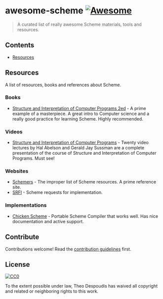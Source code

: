 # awesome-scheme [![Awesome](https://cdn.rawgit.com/sindresorhus/awesome/d7305f38d29fed78fa85652e3a63e154dd8e8829/media/badge.svg)](https://github.com/sindresorhus/awesome)

> A curated list of really awesome Scheme materials, tools and resources.


## Contents

- [Resources](#resources)


## Resources

A list of resources, books and references about Scheme.

### Books

- [Structure and Interpretation of Computer Programs 2ed](https://mitpress.mit.edu/sites/default/files/6515.pdf) - A prime example of a masterpiece. A great intro to Computer science and a really good practice for learning Scheme. Highly recommended.

### Videos

- [Structure and Interpretation of Computer Programs](https://ocw.mit.edu/courses/electrical-engineering-and-computer-science/6-001-structure-and-interpretation-of-computer-programs-spring-2005/video-lectures/) - Twenty video lectures by Hal Abelson and Gerald Jay Sussman are a complete presentation of the course of Structure and Interpretation of Computer Programs. Must see!

### Websites
- [Schemers](http://www.schemers.org/) - The improper list of Scheme resources. A prime reference site.
- [SRFI](https://srfi.schemers.org/) - Scheme requests for implementation.
### Implementations
- [Chicken Scheme](https://www.call-cc.org/) - Portable Scheme Compiler that works well. Has nice documentation and active support.


## Contribute

Contributions welcome! Read the [contribution guidelines](contributing.md) first.


## License

[![CC0](http://mirrors.creativecommons.org/presskit/buttons/88x31/svg/cc-zero.svg)](http://creativecommons.org/publicdomain/zero/1.0)

To the extent possible under law, Theo Despoudis has waived all copyright and
related or neighboring rights to this work.
